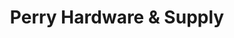 ---
title: "Perry Hardware & Supply"
url: /dell-city/perry-hardware-und-supply/
shop: Eisenwaren
---